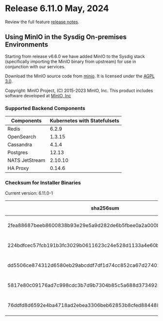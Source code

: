 Release 6.11.0 May, 2024
===

Review the full feature [release notes](https://docs.sysdig.com/en/sysdig-on-premises-release-notes.html).

## Using MinIO in the Sysdig On-premises Environments

Starting from release v6.6.0 we have added MinIO to the Sysdig stack (specifically importing the MinIO binary from upstream) for use in conjunction with our services.

Download the MinIO source code from [minio](https://github.com/minio/minio). It is licensed under the [AGPL 3.0](https://github.com/minio/minio/blob/master/LICENSE).

Copyright: MinIO Project, (C) 2015-2023 MinIO, Inc. This product includes software developed at [MinIO, Inc](https://min.io/)

### Supported Backend Components

| **Components** | **Kubernetes with Statefulsets** |
|---|---|
| Redis                      | 6.2.9 |
| OpenSearch                 | 1.3.15 |
| Cassandra                  | 4.1.4 |
| Postgres                   | 12.13 |
| NATS JetStream             | 2.10.10 |
| HA Proxy                   | 0.14.6 |


### Checksum for Installer Binaries

Current version: 6.11.0-1

| **sha256sum** | **Installer binary** |
|---|---|
| 2fea88687beeb8600838b93e29e5a9d282de6b5fbee0a2a000b75eaa63cec505 | installer-darwin-amd64 |
| 224bdfcec57fcb191b3fc3029b0611623c24e528d1133a4e60b426b97f40e2ee | installer-darwin-arm64 |
| dd5506ce874312d6580eb29abcddf7df1d74cc852ca67d27401ba3877807670b | installer-linux-amd64 |
| 5817e80c09176ad7c998cdc3b7d9b7304b85c5a688d3734928dcb3bba4b03c42 | installer-linux-arm |
| 76ddfd8d6592e4ba4718ad2ebea3306beb62853b8cfed8844889c046be4aee7b | installer-linux-arm64 |
